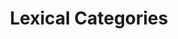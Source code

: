 ---
title: "Lexical Categories"

categories: ['']

tags: ['Lexical', 'Categories']

arwords: 'الفئات المعجمية'

arexps: []

enwords: ['Lexical Categories']

enexps: []

arlexicons: 'ف'

enlexicons: 'L'

authors: ['Ruqayya Roshdy']

translators: ['']

citations: 'مقدمة في حوسبة اللغة العربية'

sources: 'مركز الملك عبدالله بن عبدالعزيز الدولي لخدمة اللغة العربية'

slug: ""
---